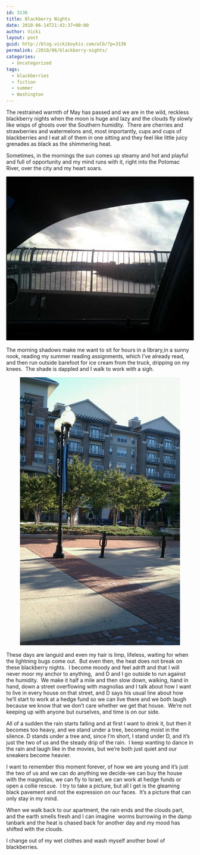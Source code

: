 ```yaml
---
id: 3136
title: Blackberry Nights
date: 2010-06-14T21:43:37+00:00
author: Vicki
layout: post
guid: http://blog.vickiboykis.com/wlb/?p=3136
permalink: /2010/06/blackberry-nights/
categories:
  - Uncategorized
tags:
  - blackberries
  - fiction
  - summer
  - Washington
---
```

The restrained warmth of May has passed and we are in the wild, reckless blackberry nights when the moon is huge and lazy and the clouds fly slowly like wisps of ghosts over the Southern humidity.  There are cherries and strawberries and watermelons and, most importantly, cups and cups of blackberries and I eat all of them in one sitting and they feel like little juicy grenades as black as the shimmering heat.

Sometimes, in the mornings the sun comes up steamy and hot and playful and full of opportunity and my mind runs with it, right into the Potomac River, over the city and my heart soars.

[<img class="aligncenter size-full wp-image-3143" title="77656060" src="https://raw.githubusercontent.com/veekaybee/wlb/gh-pages/assets/images/2010/06/77656060.jpg" alt="" width="584" height="439" />](https://raw.githubusercontent.com/veekaybee/wlb/gh-pages/assets/images/2010/06/77656060.jpg)

The morning shadows make me want to sit for hours in a library,in a sunny nook, reading my summer reading assignments, which I&#8217;ve already read, and then run outside barefoot for ice cream from the truck, dripping on my knees.  The shade is dappled and I walk to work with a sigh.

<p style="text-align: center;">
  <img class="aligncenter" src="https://raw.githubusercontent.com/veekaybee/wlb/gh-pages/assets/images/2010/06/wpid-IMAG0005.jpg" alt="image" width="430" height="718" />
</p>

These days are languid and even my hair is limp, lifeless, waiting for when the lightning bugs come out.  But even then, the heat does not break on these blackberry nights.  I become moody and feel adrift and that I will never moor my anchor to anything,  and D and I go outside to run against the humidity.  We make it half a mile and then slow down, walking, hand in hand, down a street overflowing with magnolias and I talk about how I want to live in every house on that street, and D says his usual line about how he&#8217;ll start to work at a hedge fund so we can live there and we both laugh because we know that we don&#8217;t care whether we get that house.  We&#8217;re not keeping up with anyone but ourselves, and time is on our side.

All of a sudden the rain starts falling and at first I want to drink it, but then it becomes too heavy, and we stand under a tree, becoming moist in the silence. D stands under a tree and, since I&#8217;m short, I stand under D, and it&#8217;s just the two of us and the steady drip of the rain.  I keep wanting to dance in the rain and laugh like in the movies, but we&#8217;re both just quiet and our sneakers become heavier.

I want to remember this moment forever, of how we are young and it&#8217;s just the two of us and we can do anything we decide-we can buy the house with the magnolias, we can fly to Israel, we can work at hedge funds or open a collie rescue.  I try to take a picture, but all I get is the gleaming black pavement and not the expression on our faces.  It&#8217;s a picture that can only stay in my mind.

When we walk back to our apartment, the rain ends and the clouds part, and the earth smells fresh and I can imagine  worms burrowing in the damp tanbark and the heat is chased back for another day and my mood has shifted with the clouds.

I change out of my wet clothes and wash myself another bowl of blackberries.